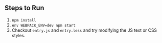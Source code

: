 ## Steps to Run

1. `npm install`
2. `env WEBPACK_ENV=dev npm start`
3. Checkout `entry.js` and `entry.less` and try modifying the JS text or CSS styles.